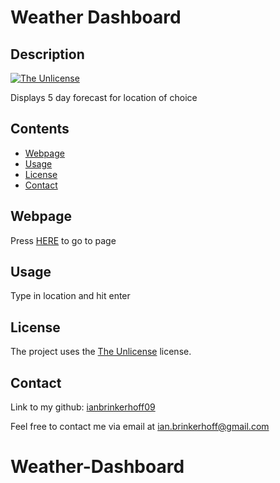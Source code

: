 # Weather Dashboard

## Description

[![The Unlicense](https://img.shields.io/badge/license-Unlicense-blue.svg)](http://unlicense.org)

Displays 5 day forecast for location of choice

## Contents

-   [Webpage](#webpage)
-   [Usage](#usage)
-   [License](#license)
-   [Contact](#contact)

## Webpage

Press [HERE](https://www.google.com) to go to page

## Usage

Type in location and hit enter

## License

The project uses the [The Unlicense](http://unlicense.org) license.

## Contact

Link to my github: [ianbrinkerhoff09](https://github.com/ianbrinkerhoff09)

Feel free to contact me via email at [ian.brinkerhoff@gmail.com](mailto:ian.brinkerhoff@gmail.com)
# Weather-Dashboard
